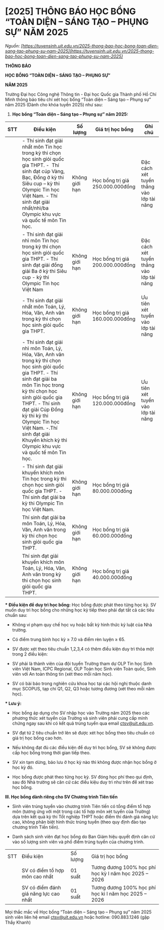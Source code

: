 # [2025] THÔNG BÁO HỌC BỔNG “TOÀN DIỆN – SÁNG TẠO – PHỤNG SỰ” NĂM 2025

_Nguồn: [https://tuyensinh.uit.edu.vn/2025-thong-bao-hoc-bong-toan-dien-sang-tao-phung-su-nam-2025](https://tuyensinh.uit.edu.vn/2025-thong-bao-hoc-bong-toan-dien-sang-tao-phung-su-nam-2025)_

**THÔNG BÁO**

**HỌC BỔNG “TOÀN DIỆN – SÁNG TẠO – PHỤNG SỰ”**

**NĂM 2025**

Trường Đại học Công nghệ Thông tin - Đại học Quốc gia Thành phố Hồ Chí Minh thông báo tiêu chí xét học bổng “Toàn diện – Sáng tạo – Phụng sự” năm 2025 (Dành cho khóa tuyển 2025) như sau:

1. **Học bổng “Toàn diện – Sáng tạo – Phụng sự” năm 2025:**

| STT | Điều kiện | Số lượng | Giá trị học bổng | Ghi chú |
| --- | --- | --- | --- | --- |
| | - Thí sinh đạt giải nhất môn Tin học trong kỳ thi chọn học sinh giỏi quốc gia THPT. -  Thí sinh đạt cúp Vàng, Bạc, Đồng ở kỳ thi Siêu cup – kỳ thi Olympic Tin học Việt Nam. - Thí sinh đạt giải nhất/nhì/ba Olympic khu vực và quốc tế môn Tin học. | Không giới hạn | Học bổng trị giá 250.000.000đồng | Đặc cách xét tuyển thẳng vào lớp tài năng |
| | - Thí sinh đạt giải nhì môn Tin học trong kỳ thi chọn học sinh giỏi quốc gia THPT. - Thí sinh đạt giải đồng giải Ba ở kỳ thi Siêu cup - kỳ thi Olympic Tin học Việt Nam | Không giới hạn | Học bổng trị giá 200.000.000đồng | Đặc cách xét tuyển thẳng vào lớp tài năng |
| | - Thí sinh đạt giải nhất môn Toán, Lý, Hóa, Văn, Anh văn trong kỳ thi chọn học sinh giỏi quốc gia THPT. | Không giới hạn | Học bổng trị giá  160.000.000đồng | Ưu tiên xét tuyển vào lớp tài năng |
| | - Thí sinh đạt giải nhì môn Toán, Lý, Hóa, Văn, Anh văn trong kỳ thi chọn học sinh giỏi quốc gia THPT. - Thí sinh đạt giải ba môn Tin học trong kỳ thi chọn học sinh giỏi quốc gia THPT. - Thí sinh đạt giải Cúp Đồng kỳ thi kỳ thi Olympic Tin học Việt Nam. -.Thí sinh đạt giải Khuyến khích kỳ thi Olympic khu vực và quốc tế môn Tin học. | Không giới hạn | Học bổng trị giá  120.000.000đồng | Ưu tiên xét tuyển vào lớp tài năng |
| | - Thí sinh đạt giải khuyến khích môn Tin học trong kỳ thi chọn học sinh giỏi quốc gia THPT. - Thí sinh đạt giải ba kỳ thi Olympic Tin học Việt Nam. | Không giới hạn | Học bổng trị giá  80.000.000đồng | |
| | Thí sinh đạt giải ba môn Toán, Lý, Hóa, Văn, Anh văn trong kỳ thi chọn học sinh giỏi quốc gia THPT. | Không giới hạn | Học bổng trị giá  60.000.000đồng | |
| | Thí sinh đạt giải khuyến khích môn Toán, Lý, Hóa, Văn, Anh văn trong kỳ thi chọn học sinh giỏi quốc gia THPT. | Không giới hạn | Học bổng trị giá 40.000.000đồng | |

**\* Điều kiện để duy trì học bổng:** Học bổng được phát theo từng học kỳ. SV muốn duy trì học bổng cho những học kỳ tiếp theo phải đạt tất cả các tiêu chuẩn sau:

- Không vi phạm quy chế học vụ hoặc bất kỳ hình thức kỷ luật của Nhà trường.

- Có điểm trung bình học kỳ ≥ 7.0 và điểm rèn luyện ≥ 65. 

- SV được xét theo tiêu chuẩn 1,2,3,4 có thêm điều kiện duy trì thỏa một trong 2 điều kiện:

+ SV phải là thành viên của đội tuyển Trường tham dự OLP Tin học Sinh viên Việt Nam, ICPC Regional, OLP Toán học Sinh viên Toàn quốc, Sinh viên với An toàn thông tin (xét theo mỗi năm học).

+ SV có bài báo trong nghiên cứu khoa học tại các hội nghị thuộc danh mục SCOPUS, tạp chí Q1, Q2, Q3 hoặc tương đương (xét theo mỗi năm học). 

**\* Lưu ý:**

- Học bổng áp dụng cho SV nhập học vào Trường năm 2025 theo các phương thức xét tuyển của Trường và sinh viên phải cung cấp minh chứng ngay sau khi có kết quả trúng tuyển qua email [ctsv@uit.edu.vn](mailto:ctsv@uit.edu.vn). 

- SV đạt từ 2 tiêu chuẩn trở lên sẽ được xét học bổng theo tiêu chuẩn có giá trị học bổng cao hơn.

- Nếu không đạt đủ các điều kiện để duy trì học bổng, SV sẽ không được cấp học bổng trong thời gian tiếp theo.

- SV xin tạm dừng, bảo lưu ở học kỳ nào thì không được nhận học bổng ở học kỳ đó.

- Học bổng được phát theo từng học kỳ. SV đóng học phí theo qui định, sau đó Nhà trường sẽ căn cứ các điều kiệu duy trì như trên để xét trao học bổng.

**III. Học bổng dành riêng cho SV Chương trình Tiên tiến**

- Sinh viên trúng tuyển vào chương trình Tiên tiến có tổng điểm tổ hợp môn (tương ứng với một trong các tổ hợp môn xét tuyển của Trường) dựa trên kết quả kỳ thi Tốt nghiệp THPT hoặc điểm thi đánh giá năng lực cao, không phân biệt hình thức trúng tuyển (theo quy định đào tạo chương trình Tiến tiến). 

- Danh sách sinh viên đạt học bổng do Ban Giám hiệu quyết định căn cứ vào số lượng sinh viên và phổ điểm trúng tuyển của chương trình.

| | | | |
| --- | --- | --- | --- |
| STT | Điều kiện | Số lượng | Giá trị học bổng |
| | SV có điểm tổ hợp môn cao nhất | 01 suất | Tương đương 100% học phí học kỳ I năm học 2025 – 2026 |
| | SV có điểm đánh giá năng lực cao nhất | 01 suất | Tương đương 100% học phí học kì I năm học 2025 – 2026 |

Mọi thắc mắc về Học bổng “Toàn diện – Sáng tạo – Phụng sự” năm 2025 sinh viên liên hệ email [ctsv@uit.edu.vn](mailto:ctsv@uit.edu.vn) hoặc hotline: 090.883.1246 (gặp Thầy Khanh)